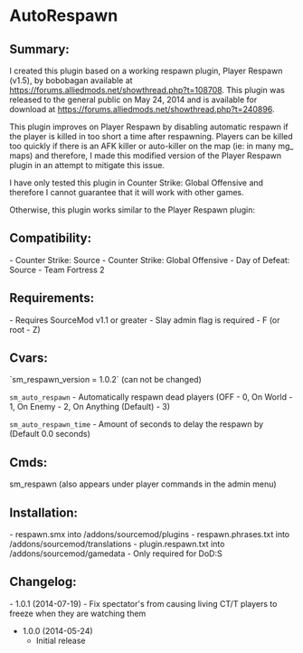AutoRespawn
===========

<h2>Summary:</h2>

I created this plugin based on a working respawn plugin, Player Respawn (v1.5), by bobobagan available at https://forums.alliedmods.net/showthread.php?t=108708. This plugin was released to the general public on May 24, 2014 and is available for download at https://forums.alliedmods.net/showthread.php?t=240896.

This plugin improves on Player Respawn by disabling automatic respawn if the player is killed in too short a time after respawning. Players can be killed too quickly if there is an AFK killer or auto-killer on the map (ie: in many mg_ maps) and therefore, I made this modified version of the Player Respawn plugin in an attempt to mitigate this issue.

I have only tested this plugin in Counter Strike: Global Offensive and therefore I cannot guarantee that it will work with other games.

Otherwise, this plugin works similar to the Player Respawn plugin:

<h2>Compatibility:</h2>
- Counter Strike: Source
- Counter Strike: Global Offensive
- Day of Defeat: Source
- Team Fortress 2

<h2>Requirements:</h2>
- Requires SourceMod v1.1 or greater
- Slay admin flag is required - F (or root - Z)

<h2>Cvars:</h2>
`sm_respawn_version = 1.0.2` (can not be changed)

`sm_auto_respawn` - Automatically respawn dead players (OFF - 0, On World - 1, On Enemy - 2, On Anything (Default) - 3)

`sm_auto_respawn_time` - Amount of seconds to delay the respawn by (Default 0.0 seconds)

<h2>Cmds:</h2>
sm_respawn <name | #userid> (also appears under player commands in the admin menu)

<h2>Installation:</h2>
- respawn.smx into /addons/sourcemod/plugins
- respawn.phrases.txt into /addons/sourcemod/translations
- plugin.respawn.txt into /addons/sourcemod/gamedata - Only required for DoD:S

<h2>Changelog:</h2>
- 1.0.1 (2014-07-19)
  - Fix spectator's from causing living CT/T players to freeze when they are watching them

- 1.0.0 (2014-05-24)
  - Initial release 

